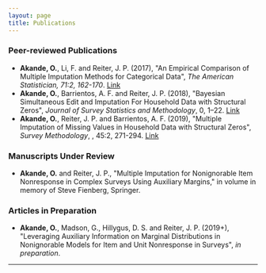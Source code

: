 ```yaml
---
layout: page
title: Publications
---
```


### Peer-reviewed Publications
- **Akande, O.**, Li, F. and Reiter, J. P. (2017), "An Empirical Comparison of Multiple Imputation Methods for Categorical Data", _The American Statistician, 71:2, 162-170_. [Link](http://amstat.tandfonline.com/eprint/64x4hfgkSgQPXwGrBSRV/full)
- **Akande, O.**, Barrientos, A. F. and Reiter, J. P. (2018), "Bayesian Simultaneous Edit and Imputation For Household Data with Structural Zeros", _Journal of Survey Statistics and Methodology_, 0, 1–22. [Link](https://dx.doi.org/10.1093/jssam/smy022)
- **Akande, O.**, Reiter, J. P. and Barrientos, A. F. (2019), "Multiple Imputation of Missing Values in Household Data with Structural Zeros", _Survey Methodology_, , 45:2, 271-294. [Link](https://www150.statcan.gc.ca/n1/pub/12-001-x/2019002/article/00005-eng.htm)

### Manuscripts Under Review
- **Akande, O.** and Reiter, J. P., "Multiple Imputation for Nonignorable Item Nonresponse in Complex Surveys Using Auxiliary Margins,"  in volume in memory of Steve Fienberg, Springer.

### Articles in Preparation
- **Akande, O.**, Madson, G., Hillygus, D. S. and Reiter, J. P. (2019+), "Leveraging Auxiliary Information on Marginal Distributions in Nonignorable Models for Item and Unit Nonresponse in Surveys", _in preparation_.

-------------------------
